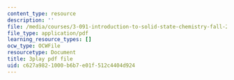```yaml
---
content_type: resource
description: ''
file: /media/courses/3-091-introduction-to-solid-state-chemistry-fall-2018/c627a9821000b6b7e01f512c4404d924_e_WABkM-Kxo.pdf
file_type: application/pdf
learning_resource_types: []
ocw_type: OCWFile
resourcetype: Document
title: 3play pdf file
uid: c627a982-1000-b6b7-e01f-512c4404d924
---
```

